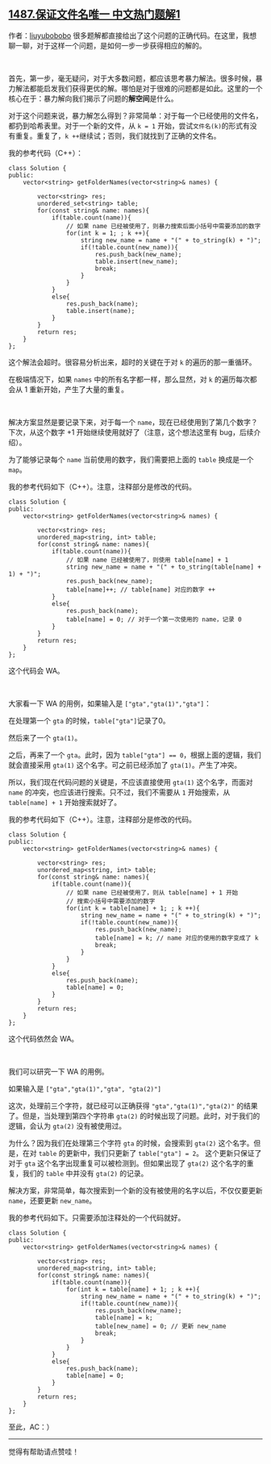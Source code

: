## [1487.保证文件名唯一 中文热门题解1](https://leetcode.cn/problems/making-file-names-unique/solutions/100000/ru-he-yi-bu-yi-bu-ac-zhe-ge-wen-ti-by-liuyubobobo)

作者：[liuyubobobo](https://leetcode.cn/u/liuyubobobo)
很多题解都直接给出了这个问题的正确代码。在这里，我想聊一聊，对于这样一个问题，是如何一步一步获得相应的解的。

<br/>

首先，第一步，毫无疑问，对于大多数问题，都应该思考暴力解法。很多时候，暴力解法都能启发我们获得更优的解。哪怕是对于很难的问题都是如此。这里的一个核心在于：暴力解向我们揭示了问题的**解空间**是什么。

对于这个问题来说，暴力解怎么得到？非常简单：对于每一个已经使用的文件名，都扔到哈希表里。对于一个新的文件，从 ``k = 1`` 开始，尝试``文件名(k)``的形式有没有重复。重复了，``k ++``继续试；否则，我们就找到了正确的文件名。

我的参考代码（C++）：

```
class Solution {
public:
    vector<string> getFolderNames(vector<string>& names) {

        vector<string> res;
        unordered_set<string> table;
        for(const string& name: names){
            if(table.count(name)){
                // 如果 name 已经被使用了，则暴力搜索后面小括号中需要添加的数字
                for(int k = 1; ; k ++){
                    string new_name = name + "(" + to_string(k) + ")";    
                    if(!table.count(new_name)){
                        res.push_back(new_name);
                        table.insert(new_name);
                        break;
                    }
                }
            }
            else{
                res.push_back(name);
                table.insert(name);
            }
        }
        return res;
    }
};
```

这个解法会超时。很容易分析出来，超时的关键在于对 ``k`` 的遍历的那一重循环。

在极端情况下，如果 ``names`` 中的所有名字都一样，那么显然，对 ``k`` 的遍历每次都会从 1 重新开始，产生了大量的重复。

<br/>

解决方案显然是要记录下来，对于每一个 ``name``，现在已经使用到了第几个数字？下次，从这个数字 +1 开始继续使用就好了（注意，这个想法这里有 bug，后续介绍）。

为了能够记录每个 ``name`` 当前使用的数字，我们需要把上面的 ``table`` 换成是一个 ``map``。

我的参考代码如下（C++）。注意，注释部分是修改的代码。

```
class Solution {
public:
    vector<string> getFolderNames(vector<string>& names) {

        vector<string> res;
        unordered_map<string, int> table;
        for(const string& name: names){
            if(table.count(name)){
                // 如果 name 已经被使用了，则使用 table[name] + 1
                string new_name = name + "(" + to_string(table[name] + 1) + ")";
                res.push_back(new_name);
                table[name]++; // table[name] 对应的数字 ++
            }
            else{
                res.push_back(name);
                table[name] = 0; // 对于一个第一次使用的 name，记录 0
            }
        }
        return res;
    }
};
```

这个代码会 WA。

<br/>

大家看一下 WA 的用例，如果输入是 ``["gta","gta(1)","gta"]``：

在处理第一个 ``gta`` 的时候，``table["gta"]``记录了0。

然后来了一个 ``gta(1)``。

之后，再来了一个 ``gta``。此时，因为 ``table["gta"] == 0``，根据上面的逻辑，我们就会直接采用 ``gta(1)`` 这个名字。可之前已经添加了 ``gta(1)``。产生了冲突。

所以，我们现在代码问题的关键是，不应该直接使用 ``gta(1)`` 这个名字，而面对 ``name`` 的冲突，也应该进行搜索。只不过，我们不需要从 ``1`` 开始搜索，从 ``table[name] + 1`` 开始搜索就好了。

我的参考代码如下（C++）。注意，注释部分是修改的代码。

```
class Solution {
public:
    vector<string> getFolderNames(vector<string>& names) {

        vector<string> res;
        unordered_map<string, int> table;
        for(const string& name: names){
            if(table.count(name)){
                // 如果 name 已经被使用了，则从 table[name] + 1 开始
                // 搜索小括号中需要添加的数字
                for(int k = table[name] + 1; ; k ++){
                    string new_name = name + "(" + to_string(k) + ")";
                    if(!table.count(new_name)){
                        res.push_back(new_name);
                        table[name] = k; // name 对应的使用的数字变成了 k
                        break;
                    }
                }
            }
            else{
                res.push_back(name);
                table[name] = 0;
            }
        }
        return res;
    }
};
```

这个代码依然会 WA。

<br/>

我们可以研究一下 WA 的用例。

如果输入是 ``["gta","gta(1)","gta", "gta(2)"]``

这次，处理前三个字符，就已经可以正确获得 ``"gta","gta(1)","gta(2)"`` 的结果了。但是，当处理到第四个字符串 ``gta(2)`` 的时候出现了问题。此时，对于我们的逻辑，会认为 ``gta(2)`` 没有被使用过。

为什么？因为我们在处理第三个字符 ``gta`` 的时候，会搜索到 ``gta(2)`` 这个名字。但是，在对 ``table`` 的更新中，我们只更新了 ``table["gta"] = 2``。 这个更新只保证了对于 ``gta`` 这个名字出现重复可以被检测到。但如果出现了 ``gta(2)`` 这个名字的重复，我们的 ``table`` 中并没有 ``gta(2)`` 的记录。

解决方案，非常简单，每次搜索到一个新的没有被使用的名字以后，不仅仅要更新 ``name``，还要更新 ``new_name``。

我的参考代码如下。只需要添加注释处的一个代码就好。

```
class Solution {
public:
    vector<string> getFolderNames(vector<string>& names) {

        vector<string> res;
        unordered_map<string, int> table;
        for(const string& name: names){
            if(table.count(name)){
                for(int k = table[name] + 1; ; k ++){
                    string new_name = name + "(" + to_string(k) + ")";
                    if(!table.count(new_name)){
                        res.push_back(new_name);
                        table[name] = k; 
                        table[new_name] = 0; // 更新 new_name
                        break;
                    }
                }
            }
            else{
                res.push_back(name);
                table[name] = 0;
            }
        }
        return res;
    }
};
```

至此，AC：）

---

觉得有帮助请点赞哇！
